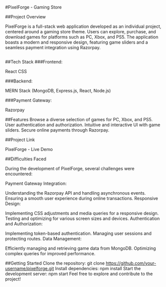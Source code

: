 #PixelForge - Gaming Store

##Project Overview

PixelForge is a full-stack web application developed as an individual project, centered around a gaming store theme. Users can explore, purchase, and download games for platforms such as PC, Xbox, and PS5. The application boasts a modern and responsive design, featuring game sliders and a seamless payment integration using Razorpay.
##

##Tech Stack
###Frontend:

React
CSS

###Backend:

MERN Stack (MongoDB, Express.js, React, Node.js)

###Payment Gateway:

Razorpay


##Features
Browse a diverse selection of games for PC, Xbox, and PS5.
User authentication and authorization.
Intuitive and interactive UI with game sliders.
Secure online payments through Razorpay.



##Project Link

PixelForge - Live Demo

##Difficulties Faced

During the development of PixelForge, several challenges were encountered:

Payment Gateway Integration:

Understanding the Razorpay API and handling asynchronous events.
Ensuring a smooth user experience during online transactions.
Responsive Design:

Implementing CSS adjustments and media queries for a responsive design.
Testing and optimizing for various screen sizes and devices.
Authentication and Authorization:

Implementing token-based authentication.
Managing user sessions and protecting routes.
Data Management:

Efficiently managing and retrieving game data from MongoDB.
Optimizing complex queries for improved performance.


##Getting Started
Clone the repository: git clone https://github.com/your-username/pixelforge.git
Install dependencies: npm install
Start the development server: npm start
Feel free to explore and contribute to the project!





